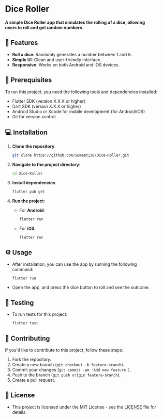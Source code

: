 
# Dice Roller

**A simple Dice Roller app that simulates the rolling of a dice, allowing users to roll and get random numbers.**

## 🚀 Features
- **Roll a dice**: Randomly generates a number between 1 and 6.
- **Simple UI**: Clean and user-friendly interface.
- **Responsive**: Works on both Android and iOS devices.

## 🔧 Prerequisites
To run this project, you need the following tools and dependencies installed:
- Flutter SDK (version X.X.X or higher)
- Dart SDK (version X.X.X or higher)
- Android Studio or Xcode for mobile development (for Android/iOS)
- Git for version control

## 💻 Installation

1. **Clone the repository**:
   ```bash
   git clone https://github.com/Sumeet138/Dice-Roller.git
   ```

2. **Navigate to the project directory**:
   ```bash
   cd Dice-Roller
   ```

3. **Install dependencies**:
   ```bash
   flutter pub get
   ```

4. **Run the project**:
   - For **Android**:
     ```bash
     flutter run
     ```
   - For **iOS**:
     ```bash
     flutter run
     ```

## ⚙️ Usage

- After installation, you can use the app by running the following command:
   ```bash
   flutter run
   ```
- Open the app, and press the dice button to roll and see the outcome.

## 🧪 Testing

- To run tests for this project:
   ```bash
   flutter test
   ```

## 👥 Contributing

If you'd like to contribute to this project, follow these steps:
1. Fork the repository.
2. Create a new branch (`git checkout -b feature-branch`).
3. Commit your changes (`git commit -am 'Add new feature'`).
4. Push to the branch (`git push origin feature-branch`).
5. Create a pull request.

## 📄 License

- This project is licensed under the MIT License - see the [LICENSE](LICENSE) file for details.
